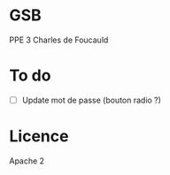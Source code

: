 # GSB
PPE 3 Charles de Foucauld

# To do
- [ ] Update mot de passe (bouton radio ?)

# Licence 
Apache 2
